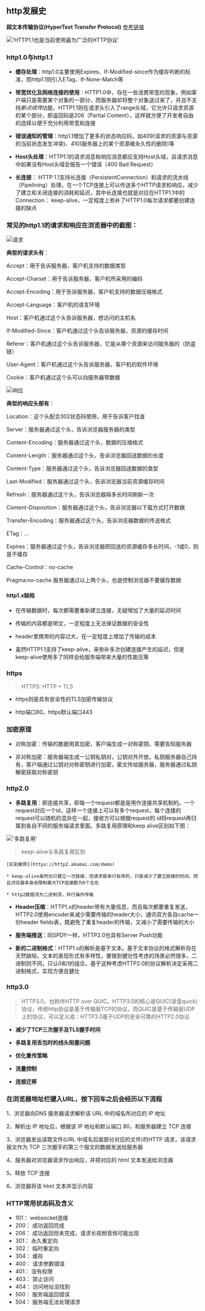 ## http发展史

**超文本传输协议(HyperText Transfer Protocol)**  [参考链接](https://juejin.im/post/6844903988953874445)

!['HTTP1.1也是当前使用最为广泛的HTTP协议'](https://upload-images.jianshu.io/upload_images/23495033-f126b2abb9a4e899?imageMogr2/auto-orient/strip%7CimageView2/2/w/1240)


### http1.0与http1.1

- **缓存处理**：http1.0主要使用Expires、If-Modified-since作为缓存判断的标准，而http1.1则引入ETag、If-None-Match等

- **带宽优化及网络连接的使用**：HTTP1.0中，存在一些浪费带宽的现象，例如客户端只是需要某个对象的一部分，而服务器却将整个对象送过来了，并且不支持*断点续传*功能，HTTP1.1则在请求头引入了range头域，它允许只请求资源的某个部分，即返回码是206（Partial Content），这样就方便了开发者自由的选择以便于充分利用带宽和连接

- **错误通知的管理**：http1.1增加了更多的状态响应码，如409(请求的资源与资源的当前状态发生冲突)、410(服务器上的某个资源被永久性的删除)等

- **Host头处理**：HTTP1.1的请求消息和响应消息都应支持Host头域，且请求消息中如果没有Host头域会报告一个错误（400 Bad Request）

- **长连接**： HTTP 1.1支持长连接（PersistentConnection）和请求的流水线（Pipelining）处理，在一个TCP连接上可以传送多个HTTP请求和响应，减少了建立和关闭连接的消耗和延迟，其中长连接也就是对应在HTTP1.1中的Connection： keep-alive，一定程度上弥补了HTTP1.0每次请求都要创建连接的缺点


### 常见的http1.1的请求和响应在浏览器中的截图：

![请求](https://upload-images.jianshu.io/upload_images/23495033-24f6bd9849202f6c.png?imageMogr2/auto-orient/strip%7CimageView2/2/w/1240)

**典型的请求头有**：

Accept：用于告诉服务器，客户机支持的数据类型

Accept-Charset：用于告诉服务器，客户机所采用的编码

Accept-Encoding：用于告诉服务器，客户机支持的数据压缩格式

Accept-Language：客户机的语言环境

Host：客户机通过这个头告诉服务器，想访问的主机名

If-Modified-Since：客户机通过这个头告诉服务器，资源的缓存时间

Referer：客户机通过这个头告诉服务器，它是从哪个资源来访问服务器的（防盗链）

User-Agent：客户机通过这个头告诉服务器，客户机的软件环境

Cookie：客户机通过这个头可以向服务器带数据


![响应](https://upload-images.jianshu.io/upload_images/23495033-e925e92b61eed41d.png?imageMogr2/auto-orient/strip%7CimageView2/2/w/1240)

**典型的响应头部有**：

Location：这个头配合302状态码使用，用于告诉客户找谁

Server：服务器通过这个头，告诉浏览器服务器的类型

Content-Encoding：服务器通过这个头，数据的压缩格式

Content-Length：服务器通过这个头，告诉浏览器回送数据的长度

Content-Type：服务器通过这个头，告诉浏览器回送数据的类型

Last-Modified：服务器通过这个头，告诉浏览器当前资源缓存时间

Refresh：服务器通过这个头，告诉浏览器隔多长时间刷新一次

Content-Disposition：服务器通过这个头，告诉浏览器以下载方式打开数据

Transfer-Encoding：服务器通过这个头，告诉浏览器数据的传送格式

ETag：…

Expires：服务器通过这个头，告诉浏览器把回送的资源缓存多长时间，-1或0，则是不缓存

Cache-Control：no-cache

Pragma:no-cache 服务器通过以上两个头，也是控制浏览器不要缓存数据



#### http1.x缺陷

- 在传输数据时，每次都需要重新建立连接，无疑增加了大量的延迟时间

- 传输的内容都是明文，一定程度上无法保证数据的安全性

- header里携带的内容过大，在一定程度上增加了传输的成本

- 虽然HTTP1.1支持了keep-alive，来弥补多次创建连接产生的延迟，但是keep-alive使用多了同样会给服务端带来大量的性能压等



### https

> HTTPS: HTTP + TLS

- https则是具有安全性的TLS加密传输协议

- http端口80，https默认端口443


### 加密原理

- 对称加密：传输的数据用其加密，客户端生成一对称密钥，需要告知服务器

- 非对称加密：服务器端生成一公钥私钥对，公钥对外开放，私钥服务器自己持有，客户端通过公钥对对称密钥进行加密，密文传给服务器，服务器通过私钥解密获取对称密钥



### http2.0

- **多路复用**：即连接共享，即每一个request都是是用作连接共享机制的。一个request对应一个id，这样一个连接上可以有多个request，每个连接的request可以随机的混杂在一起，接收方可以根据request的 id将request再归属到各自不同的服务端请求里面。多路复用原理和keep alive区别如下图：

!['多路复用'](https://upload-images.jianshu.io/upload_images/23495033-ad579d2dd4958d9c?imageMogr2/auto-orient/strip%7CimageView2/2/w/1240)

> keep-alive与多路复用区别

	[区别案例](https://http2.akamai.com/demo)

	* keep-alive虽然也只建立一次链接，但请求是串行有序的，只是减少了建立链接的时间，而且浏览器本身会限制最大TCP连接数为6个左右

	* http2数据流为二进制流，并行操作传输

- **Header压缩**：HTTP1.x的header带有大量信息，而且每次都要重复发送，HTTP2.0使用encoder来减少需要传输的header大小，通讯双方各自cache一份header fields表，既避免了重复header的传输，又减小了需要传输的大小

- **服务端推送**：同SPDY一样，HTTP2.0也具有Server Push功能

- **新的二进制格式**：HTTP1.x的解析是基于文本。基于文本协议的格式解析存在天然缺陷，文本的表现形式有多样性，要做到健壮性考虑的场景必然很多，二进制则不同，只认0和1的组合。基于这种考虑HTTP2.0的协议解析决定采用二进制格式，实现方便且健壮


### http3.0

> HTTP3.0，也称作HTTP over QUIC。HTTP3.0的核心是QUIC(读音quick)协议，传统http协议是基于传输层TCP的协议，而QUIC是基于传输层UDP上的协议，可以定义成：HTTP3.0基于UDP的安全可靠的HTTP2.0协议

- **减少了TCP三次握手及TLS握手时间**

- **多路复用丢包时的线头阻塞问题**

- **优化重传策略**

- **流量控制**

- **连接迁移**


### 在浏览器地址栏键入URL，按下回车之后会经历以下流程

1、浏览器向DNS 服务器请求解析该 URL 中的域名所对应的 IP 地址

2、解析出 IP 地址后，根据该 IP 地址和默认端口 80，和服务器建立 TCP 连接

3、浏览器发出读取文件(URL 中域名后面部分对应的文件)的HTTP 请求，该请求报文作为 TCP 三次握手的第三个报文的数据发送给服务器

4、服务器对浏览器请求作出响应，并把对应的 html 文本发送给浏览器

5、释放 TCP 连接

6、浏览器将该 html 文本并显示内容


### HTTP常用状态码及含义

* 101： websocket连接
* 200： 成功返回完成
* 206： 成功返回但未完成，请求长视频音频可能出现
* 301： 永久重定向
* 302： 临时重定向
* 304： 缓存
* 400： 请求参数错误
* 401： 没有权限
* 403： 禁止访问
* 404： 访问地址没找到
* 500： 服务端返回错误
* 504： 服务端无法处理请求